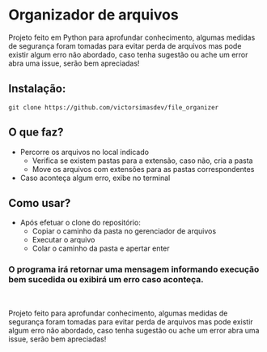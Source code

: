 # Organizador de arquivos

Projeto feito em Python para aprofundar conhecimento, algumas medidas de segurança foram tomadas para evitar perda de arquivos mas pode existir algum erro não abordado, caso tenha sugestão ou ache um error abra uma issue, serão bem apreciadas!

## Instalação:

```
git clone https://github.com/victorsimasdev/file_organizer
```

## O que faz?
- Percorre os arquivos no local indicado
  - Verifica se existem pastas para a extensão, caso não, cria a pasta
  - Move os arquivos com extensões para as pastas correspondentes
- Caso aconteça algum erro, exibe no terminal

## Como usar?
- Após efetuar o clone do repositório:
  - Copiar o caminho da pasta no gerenciador de arquivos
  - Executar o arquivo
  - Colar o caminho da pasta e apertar enter

### O programa irá retornar uma mensagem informando execução bem sucedida ou exibirá um erro caso aconteça.

<br>

Projeto feito para aprofundar conhecimento, algumas medidas de segurança foram tomadas para evitar perda de arquivos mas pode existir algum erro não abordado, caso tenha sugestão ou ache um error abra uma issue, serão bem apreciadas!
